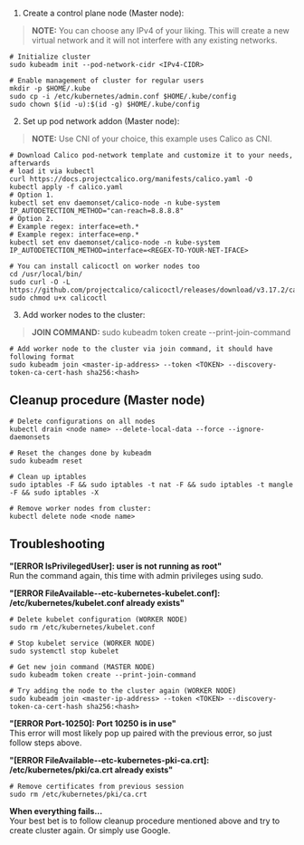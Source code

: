1. Create a control plane node (Master node):
> **NOTE:** You can choose any IPv4 of your liking. This will create a new virtual network and it will not interfere with any existing networks.
>
```
# Initialize cluster
sudo kubeadm init --pod-network-cidr <IPv4-CIDR>
```
```
# Enable management of cluster for regular users
mkdir -p $HOME/.kube
sudo cp -i /etc/kubernetes/admin.conf $HOME/.kube/config
sudo chown $(id -u):$(id -g) $HOME/.kube/config
```
2. Set up pod network addon (Master node):
> **NOTE:** Use CNI of your choice, this example uses Calico as CNI.
>
```
# Download Calico pod-network template and customize it to your needs, afterwards
# load it via kubectl
curl https://docs.projectcalico.org/manifests/calico.yaml -O
kubectl apply -f calico.yaml
# Option 1.
kubectl set env daemonset/calico-node -n kube-system IP_AUTODETECTION_METHOD="can-reach=8.8.8.8"
# Option 2.
# Example regex: interface=eth.*
# Example regex: interface=enp.*
kubectl set env daemonset/calico-node -n kube-system IP_AUTODETECTION_METHOD=interface=<REGEX-TO-YOUR-NET-IFACE>
```
```
# You can install calicoctl on worker nodes too
cd /usr/local/bin/
sudo curl -O -L  https://github.com/projectcalico/calicoctl/releases/download/v3.17.2/calicoctl
sudo chmod u+x calicoctl
```
3. Add worker nodes to the cluster:
> **JOIN COMMAND:** sudo kubeadm token create --print-join-command
>
```
# Add worker node to the cluster via join command, it should have following format
sudo kubeadm join <master-ip-address> --token <TOKEN> --discovery-token-ca-cert-hash sha256:<hash>
```

## Cleanup procedure (Master node)
```
# Delete configurations on all nodes
kubectl drain <node name> --delete-local-data --force --ignore-daemonsets

# Reset the changes done by kubeadm
sudo kubeadm reset

# Clean up iptables
sudo iptables -F && sudo iptables -t nat -F && sudo iptables -t mangle -F && sudo iptables -X

# Remove worker nodes from cluster:
kubectl delete node <node name>
```

## Troubleshooting
**"[ERROR IsPrivilegedUser]: user is not running as root"**  
Run the command again, this time with admin privileges using sudo.  

**"[ERROR FileAvailable--etc-kubernetes-kubelet.conf]: /etc/kubernetes/kubelet.conf already exists"**  
```
# Delete kubelet configuration (WORKER NODE)
sudo rm /etc/kubernetes/kubelet.conf

# Stop kubelet service (WORKER NODE)
sudo systemctl stop kubelet

# Get new join command (MASTER NODE)
sudo kubeadm token create --print-join-command

# Try adding the node to the cluster again (WORKER NODE)
sudo kubeadm join <master-ip-address> --token <TOKEN> --discovery-token-ca-cert-hash sha256:<hash>
```  
**"[ERROR Port-10250]: Port 10250 is in use"**  
This error will most likely pop up paired with the previous error, so just follow steps above.  

**"[ERROR FileAvailable--etc-kubernetes-pki-ca.crt]: /etc/kubernetes/pki/ca.crt already exists"**   
```
# Remove certificates from previous session
sudo rm /etc/kubernetes/pki/ca.crt
```
**When everything fails...**  
Your best bet is to follow cleanup procedure mentioned above and try to create cluster again. Or simply use Google.
